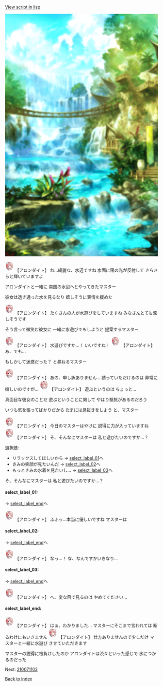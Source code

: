[View script in lisp](../scripts/210071101.txt)

![sea_jungle_day.png](../images/backgrounds/sea_jungle_day.png)

<img src="../images/units/2100711.png" alt="2100711.png" height="34"/>
【アロンダイト】
わ…綺麗な、水辺ですね
水面に陽の光が反射して
きらきらと輝いていますよ

アロンダイトと一緒に
南国の水辺へとやってきたマスター

彼女は透き通った水を見るなり
嬉しそうに表情を緩めた

<img src="../images/units/2100711.png" alt="2100711.png" height="34"/>
【アロンダイト】
たくさんの人が水遊びをしていますね
みなさんとても涼しそうです

そう言って微笑む彼女に
一緒に水遊びでもしようと
提案するマスター

<img src="../images/units/2100711.png" alt="2100711.png" height="34"/>
【アロンダイト】
水遊びですか…！
いいですね！

<img src="../images/units/2100711.png" alt="2100711.png" height="34"/>
【アロンダイト】
あ、でも…

もしかして迷惑だった？
と尋ねるマスター

<img src="../images/units/2100711.png" alt="2100711.png" height="34"/>
【アロンダイト】
あの、申し訳ありません…
誘っていただけるのは
非常に嬉しいのですが…

<img src="../images/units/2100711.png" alt="2100711.png" height="34"/>
【アロンダイト】
遊ぶというのは
ちょっと…

真面目な彼女のことだ
遊ぶということに関して
やはり抵抗があるのだろう

いつも気を張ってばかりだから
たまには息抜きをしよう
と、マスター

<img src="../images/units/2100711.png" alt="2100711.png" height="34"/>
【アロンダイト】
今日のマスターはやけに
説得に力が入っていますね

<img src="../images/units/2100711.png" alt="2100711.png" height="34"/>
【アロンダイト】
そ、そんなにマスターは
私と遊びたいのですか…？

選択肢:
- リラックスしてほしいから → [select_label_01](#select_label_01)へ
- きみの笑顔が見たいんだ → [select_label_02](#select_label_02)へ
- もっときみの水着を見たいし… → [select_label_03](#select_label_03)へ

そ、そんなにマスターは
私と遊びたいのですか…？

#### select_label_01:
 → [select_label_end](#select_label_end)へ

<img src="../images/units/2100711.png" alt="2100711.png" height="34"/>
【アロンダイト】
ふふっ…本当に優しいですね
マスターは

#### select_label_02:
 → [select_label_end](#select_label_end)へ

<img src="../images/units/2100711.png" alt="2100711.png" height="34"/>
【アロンダイト】
なっ…！
な、なんですかいきなり…

#### select_label_03:
 → [select_label_end](#select_label_end)へ

<img src="../images/units/2100711.png" alt="2100711.png" height="34"/>
【アロンダイト】
へ、変な目で見るのは
やめてください…

#### select_label_end:

<img src="../images/units/2100711.png" alt="2100711.png" height="34"/>
【アロンダイト】
はぁ、わかりました…
マスターにそこまで言われては
断るわけにもいきません

<img src="../images/units/2100711.png" alt="2100711.png" height="34"/>
【アロンダイト】
仕方ありませんので少しだけ
マスターと一緒に水遊び
させていただきます

マスターの説得に根負けしたのか
アロンダイトは渋々といった感じで
水につかるのだった

Next: [210071102](210071102.md)

[Back to index](index.md)
